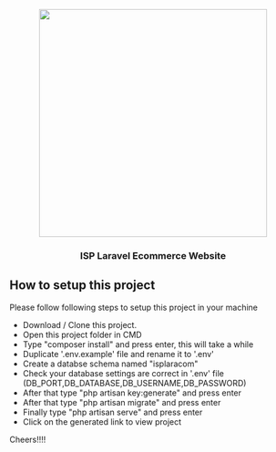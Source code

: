 <p align="center"><a href="https://laravel.com" target="_blank"><img src="https://raw.githubusercontent.com/laravel/art/master/logo-lockup/5%20SVG/2%20CMYK/1%20Full%20Color/laravel-logolockup-cmyk-red.svg" width="400"></a></p>

<h3 align="center">
ISP Laravel Ecommerce Website
</h3>

## How to setup this project

Please follow following steps to setup this project in your machine

- Download / Clone this project.
- Open this project folder in CMD
- Type "composer install" and press enter, this will take a while
- Duplicate '.env.example' file and rename it to '.env'
- Create a databse schema named "isplaracom"
- Check your database settings are correct in '.env' file (DB_PORT,DB_DATABASE,DB_USERNAME,DB_PASSWORD)
- After that type "php artisan key:generate" and press enter
- After that type "php artisan migrate" and press enter
- Finally type "php artisan serve" and press enter
- Click on the generated link to view project

Cheers!!!!
